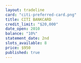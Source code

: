 ```yaml
---
layout: tradeline
card: "citi-preferred-card.png"
title: CITI BANKCARD
credit_limit: "$20,000"
date_open: 2010
balance: "10%"
statement_date: 2nd
slots_available: 8
price: $950
published: true
---
```


